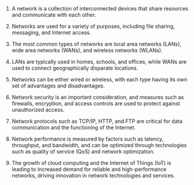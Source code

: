 1. A network is a collection of interconnected devices that share resources and communicate with each other.

2. Networks are used for a variety of purposes, including file sharing, messaging, and Internet access.

3. The most common types of networks are local area networks (LANs), wide area networks (WANs), and wireless networks (WLANs).

4. LANs are typically used in homes, schools, and offices, while WANs are used to connect geographically disparate locations.

5. Networks can be either wired or wireless, with each type having its own set of advantages and disadvantages.

6. Network security is an important consideration, and measures such as firewalls, encryption, and access controls are used to protect against unauthorized access.

7. Network protocols such as TCP/IP, HTTP, and FTP are critical for data communication and the functioning of the Internet.

8. Network performance is measured by factors such as latency, throughput, and bandwidth, and can be optimized through technologies such as quality of service (QoS) and network optimization.

9. The growth of cloud computing and the Internet of Things (IoT) is leading to increased demand for reliable and high-performance networks, driving innovation in network technologies and services.